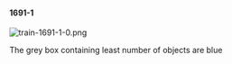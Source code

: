 #### 1691-1
![train-1691-1-0.png](https://github.com/lil-lab/nlvr/raw/master/nlvr/train/images/25/train-1691-1-0.png "train-1691-1-0.png")

The grey box containing least number of objects are blue